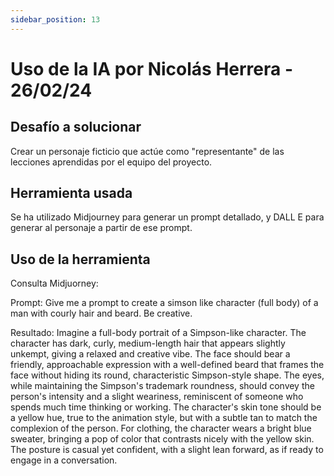 ```yaml
---
sidebar_position: 13
---
```


# Uso de la IA por Nicolás Herrera - 26/02/24

## Desafío a solucionar

Crear un personaje ficticio que actúe como "representante" de las lecciones aprendidas por el equipo del proyecto.

## Herramienta usada

Se ha utilizado Midjourney para generar un prompt detallado, y DALL E para generar al personaje a partir de ese prompt.

## Uso de la herramienta

Consulta Midjuorney:

Prompt: Give me a prompt to create a simson like character (full body) of a man with courly hair and beard. Be creative.

Resultado: Imagine a full-body portrait of a Simpson-like character. The character has dark, curly, medium-length hair that appears slightly unkempt, giving a relaxed and creative vibe. The face should bear a friendly, approachable expression with a well-defined beard that frames the face without hiding its round, characteristic Simpson-style shape. The eyes, while maintaining the Simpson's trademark roundness, should convey the person's intensity and a slight weariness, reminiscent of someone who spends much time thinking or working. The character's skin tone should be a yellow hue, true to the animation style, but with a subtle tan to match the complexion of the person. For clothing, the character wears a bright blue sweater, bringing a pop of color that contrasts nicely with the yellow skin. The posture is casual yet confident, with a slight lean forward, as if ready to engage in a conversation.
